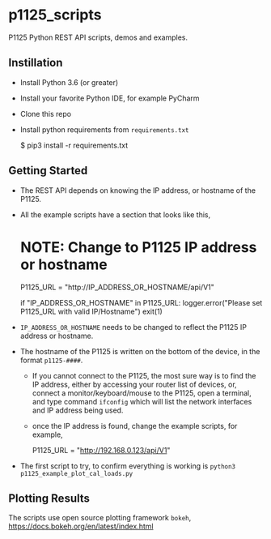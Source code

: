 # p1125_scripts
P1125 Python REST API scripts, demos and examples.

Instillation
------------
* Install Python 3.6 (or greater)
* Install your favorite Python IDE, for example PyCharm
* Clone this repo
* Install python requirements from `requirements.txt`


    $ pip3 install -r requirements.txt

Getting Started
---------------
* The REST API depends on knowing the IP address, or hostname of the P1125.
* All the example scripts have a section that looks like this,


    # NOTE: Change to P1125 IP address or hostname
    P1125_URL = "http://IP_ADDRESS_OR_HOSTNAME/api/V1"
    
    if "IP_ADDRESS_OR_HOSTNAME" in P1125_URL:
        logger.error("Please set P1125_URL with valid IP/Hostname")
        exit(1)
        
* `IP_ADDRESS_OR_HOSTNAME` needs to be changed to reflect the P1125 IP address or hostname.
* The hostname of the P1125 is written on the bottom of the device, in the format `p1125-####`.
  * If you cannot connect to the P1125, the most sure way is to find the IP address, either by 
    accessing your router list of devices, or, connect a monitor/keyboard/mouse to the P1125,
    open a terminal, and type command `ifconfig` which will list the network interfaces and
    IP address being used.
  * once the IP address is found, change the example scripts, for example,
  

    P1125_URL = "http://192.168.0.123/api/V1"
    
* The first script to try, to confirm everything is working is `python3 p1125_example_plot_cal_loads.py`

Plotting Results
----------------
The scripts use open source plotting framework `bokeh`, https://docs.bokeh.org/en/latest/index.html

